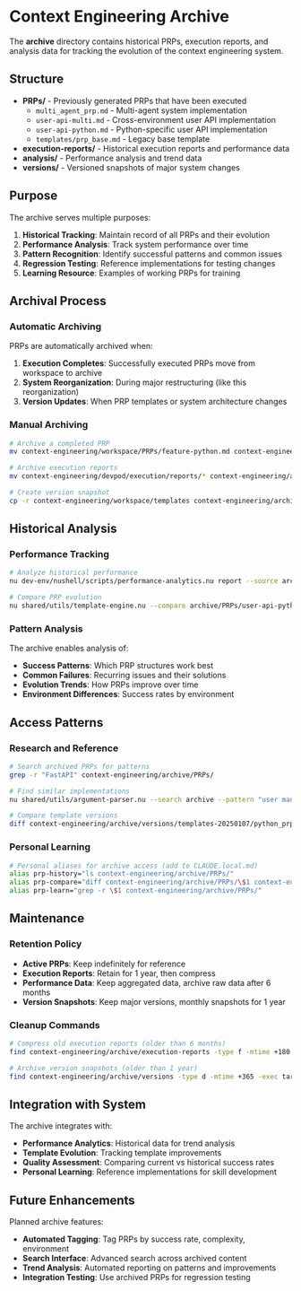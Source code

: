# Context Engineering Archive

The **archive** directory contains historical PRPs, execution reports, and analysis data for tracking the evolution of the context engineering system.

## Structure

- **PRPs/** - Previously generated PRPs that have been executed
  - `multi_agent_prp.md` - Multi-agent system implementation
  - `user-api-multi.md` - Cross-environment user API implementation  
  - `user-api-python.md` - Python-specific user API implementation
  - `templates/prp_base.md` - Legacy base template
- **execution-reports/** - Historical execution reports and performance data
- **analysis/** - Performance analysis and trend data
- **versions/** - Versioned snapshots of major system changes

## Purpose

The archive serves multiple purposes:

1. **Historical Tracking**: Maintain record of all PRPs and their evolution
2. **Performance Analysis**: Track system performance over time
3. **Pattern Recognition**: Identify successful patterns and common issues
4. **Regression Testing**: Reference implementations for testing changes
5. **Learning Resource**: Examples of working PRPs for training

## Archival Process

### Automatic Archiving

PRPs are automatically archived when:
1. **Execution Completes**: Successfully executed PRPs move from workspace to archive
2. **System Reorganization**: During major restructuring (like this reorganization)
3. **Version Updates**: When PRP templates or system architecture changes

### Manual Archiving

```bash
# Archive a completed PRP
mv context-engineering/workspace/PRPs/feature-python.md context-engineering/archive/PRPs/

# Archive execution reports
mv context-engineering/devpod/execution/reports/* context-engineering/archive/execution-reports/

# Create version snapshot
cp -r context-engineering/workspace/templates context-engineering/archive/versions/templates-$(date +%Y%m%d)
```

## Historical Analysis

### Performance Tracking

```bash
# Analyze historical performance
nu dev-env/nushell/scripts/performance-analytics.nu report --source archive --days 30

# Compare PRP evolution
nu shared/utils/template-engine.nu --compare archive/PRPs/user-api-python.md workspace/PRPs/user-api-v2-python.md
```

### Pattern Analysis

The archive enables analysis of:
- **Success Patterns**: Which PRP structures work best
- **Common Failures**: Recurring issues and their solutions
- **Evolution Trends**: How PRPs improve over time
- **Environment Differences**: Success rates by environment

## Access Patterns

### Research and Reference

```bash
# Search archived PRPs for patterns
grep -r "FastAPI" context-engineering/archive/PRPs/

# Find similar implementations
nu shared/utils/argument-parser.nu --search archive --pattern "user management"

# Compare template versions
diff context-engineering/archive/versions/templates-20250107/python_prp.md context-engineering/workspace/templates/python_prp.md
```

### Personal Learning

```bash
# Personal aliases for archive access (add to CLAUDE.local.md)
alias prp-history="ls context-engineering/archive/PRPs/"
alias prp-compare="diff context-engineering/archive/PRPs/\$1 context-engineering/workspace/PRPs/\$1"
alias prp-learn="grep -r \$1 context-engineering/archive/PRPs/"
```

## Maintenance

### Retention Policy

- **Active PRPs**: Keep indefinitely for reference
- **Execution Reports**: Retain for 1 year, then compress
- **Performance Data**: Keep aggregated data, archive raw data after 6 months
- **Version Snapshots**: Keep major versions, monthly snapshots for 1 year

### Cleanup Commands

```bash
# Compress old execution reports (older than 6 months)
find context-engineering/archive/execution-reports -type f -mtime +180 -exec gzip {} \;

# Archive version snapshots (older than 1 year)  
find context-engineering/archive/versions -type d -mtime +365 -exec tar -czf {}.tar.gz {} \; -exec rm -rf {} \;
```

## Integration with System

The archive integrates with:
- **Performance Analytics**: Historical data for trend analysis
- **Template Evolution**: Tracking template improvements
- **Quality Assessment**: Comparing current vs historical success rates
- **Personal Learning**: Reference implementations for skill development

## Future Enhancements

Planned archive features:
- **Automated Tagging**: Tag PRPs by success rate, complexity, environment
- **Search Interface**: Advanced search across archived content
- **Trend Analysis**: Automated reporting on patterns and improvements
- **Integration Testing**: Use archived PRPs for regression testing